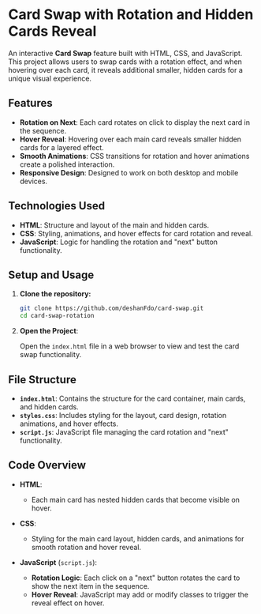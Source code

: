 # Card Swap with Rotation and Hidden Cards Reveal

An interactive **Card Swap** feature built with HTML, CSS, and JavaScript. This project allows users to swap cards with a rotation effect, and when hovering over each card, it reveals additional smaller, hidden cards for a unique visual experience.

## Features

- **Rotation on Next**: Each card rotates on click to display the next card in the sequence.
- **Hover Reveal**: Hovering over each main card reveals smaller hidden cards for a layered effect.
- **Smooth Animations**: CSS transitions for rotation and hover animations create a polished interaction.
- **Responsive Design**: Designed to work on both desktop and mobile devices.


## Technologies Used

- **HTML**: Structure and layout of the main and hidden cards.
- **CSS**: Styling, animations, and hover effects for card rotation and reveal.
- **JavaScript**: Logic for handling the rotation and "next" button functionality.

## Setup and Usage

1. **Clone the repository:**

    ```bash
    git clone https://github.com/deshanFdo/card-swap.git
    cd card-swap-rotation
    ```

2. **Open the Project**:

   Open the `index.html` file in a web browser to view and test the card swap functionality.

## File Structure

- **`index.html`**: Contains the structure for the card container, main cards, and hidden cards.
- **`styles.css`**: Includes styling for the layout, card design, rotation animations, and hover effects.
- **`script.js`**: JavaScript file managing the card rotation and "next" functionality.

## Code Overview

- **HTML**:
  - Each main card has nested hidden cards that become visible on hover.

- **CSS**:
  - Styling for the main card layout, hidden cards, and animations for smooth rotation and hover reveal.

- **JavaScript** (`script.js`):
  - **Rotation Logic**: Each click on a "next" button rotates the card to show the next item in the sequence.
  - **Hover Reveal**: JavaScript may add or modify classes to trigger the reveal effect on hover.
